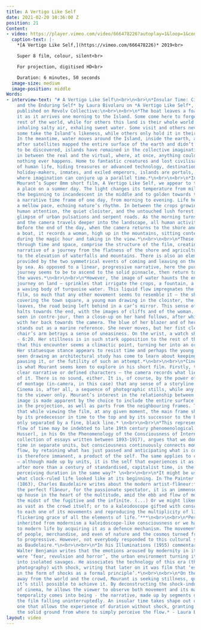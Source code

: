 ```yaml
---
title: A Vertigo Like Self
date: 2021-02-20 10:36:00 Z
position: 21
Content:
- video: https://player.vimeo.com/video/666478226?autoplay=1&loop=1&controls=false
  caption-text: |-
    *[A Vertigo Like Self,](https://vimeo.com/666478226)* 2019<br>

    Super 8 film, colour, silent<br>

    For projection, digitised HD<br>

    Duration: 6 minutes, 50 seconds
  image-size: medium
  image-position: middle
Words:
- interview-text: "# A Vertigo Like Self\n<br>\n<br>\n*Insular Time: Cinematic Duration
    and the Enduring Self* by Laura Bivolaru on *A Vertigo Like Self*, 2021, originally
    published on Revolv Collective:\n<br>\n<br>\n*The boat leaves a foamy trail behind
    it as it arrives one morning to the Island. Some come here to forget about the
    rest of the world, while for others this land is their whole world – fertile soil
    inhaling salty air, exhaling sweet water. Some visit and others never float away,
    some take the Island’s likeness, while others only hold it in their memories.
    In the meantime, water moves around the Island, inside the earth, across the sky.*\n<br>\n<br>\n*Even
    after satellites mapped the entire surface of the earth and didn’t leave any land
    to be discovered, islands have remained in the collective imagination somewhere
    in between the real and the virtual, where, at once, anything could happen and
    nothing ever happens. Home to fantastic creatures and lost civilisations or devoid
    of human life, hiding treasures or advanced technology, destination for love-seekers,
    holiday-makers, inmates, and exiled emperors, islands are portals, places of possibility
    where imagination can conjure up a parallel time.*\n<br>\n<br>\n*In Alexander
    Mourant’s Super 8mm short film, A Vertigo Like Self, we appear to travel to such
    a place on a summer day. The light changes its temperature from milky bright in
    the beginning to incandescent in the middle and to golden towards the end, creating
    a narrative time frame of one day, from morning to evening. Life here flows at
    a mellow pace, echoing nature’s rhythm. In between the crops growing without much
    human attention, the quiet cloister, and the untouched lush forest, there is a
    glimpse of urban pulsations and serpent roads. As the morning turns into afternoon
    and the camera travels deeper into the landscape, all human activity is left behind.
    Before the end of the day, when the camera returns to the shore and departs on
    a boat, it records a woman, high up in the mountains, sitting contemplatively
    during the magic hour and taking in the view.*\n<br>\n<br>\n*These two movements,
    through time and space, comprise the structure of the film, creating a coherent
    narrative of a journey from the flatness of the shore and agricultural plains
    to the elevation of waterfalls and mountains. There is also an element of circularity
    provided by the two symmetrical events of coming and leaving on the same route,
    by sea. As opposed to a linear, progressive narrative, here the purpose of the
    journey seems to be to ascend to the solid pinnacle, then return to the flux of
    the waves.*\n<br>\n<br>\n*However, the image of water haunts the entirety of the
    journey on land – sprinkles that irrigate the crops, a fountain, a waterfall,
    a waving body of turquoise water. This liquid flow impregnates the rhythm of the
    film, so much that any other movement seems to resemble it – the shimmer of ribbons
    covering the town square, a young man drawing in the cloister, the trembling of
    leaves, the road being left behind in a car’s mirror. This sense of instability
    halts towards the end, with the images of cliffs and of the woman. She is first
    seen in contre-jour, then a close-up on her hand follows, after which she is shown
    with her back towards the camera. The blue of her blazer and of her nail polish
    stands out as a marine reference. She never moves, but her fist clenching the
    chair’s arm betrays a sense of uneasiness. On the wrist, a watch shows the time
    - 6:20. Her stillness is in such stark opposition to the rest of the subjects,
    that this encounter seems a climactic point, turning her into an oracular figure.
    Her statuesque stance appears to resist time and perhaps the young man previously
    seen drawing an architectural study has come to learn about keeping time, about
    pausing it, or the futility of such an attempt.*\n<br>\n<br>\n*Cinematic time
    is what Mourant seems keen to explore in his short film. Firstly, there is no
    clear narrative or defined characters – the camera records what lies in front
    of it. There is no sound, either. It is, of course, by the power of the cut and
    of montage (in-camera, in this case) that any sense of a storyline becomes possible.
    Cinema is, after all, a sequence of photographic stills, while any story belongs
    to the viewer only. Mourant’s interest in the relationship between still and moving
    image is made apparent by the choice to include the entire surface of the film
    in the projection, as well as parts from the neighbouring frames. This entails
    that while viewing the film, at any given moment, the main frame shown is bordered
    by its predecessor in time to the top and by its successor to the bottom, being
    only separated by a fine, black line.* \n<br>\n<br>\n*This representation of the
    flow of time may be indebted to late 19th century phenomenological analysis. Edmund
    Husserl, in his On the Phenomenology of the Consciousness of Internal Time (a
    collection of essays written between 1893-1917), argues that we don’t experience
    time in separate units, but consciousness continuously connects moments into a
    flow, by retaining what has just passed and anticipating what is coming. Temporality
    is therefore immanent, a product of the self. The same applies to cinematic representation
    – although made up by units, it is the self that experiences it as temporal. However,
    after more than a century of standardised, capitalist time, is the self still
    perceiving duration in the same way?* \n<br>\n<br>\n*It might be useful to see
    what clock-ruled life looked like at its beginning. In The Painter of Modern Life
    (1863), Charles Baudelaire writes about the modern artist-flâneur:*\n<br>\n<br>\n***‘For
    the perfect flâneur, for the passionate spectator, it is an immense joy to set
    up house in the heart of the multitude, amid the ebb and flow of movement, in
    the midst of the fugitive and the infinite. (...) Or we might liken him to a mirror
    as vast as the crowd itself; or to a kaleidoscope gifted with consciousness, responding
    to each one of its movements and reproducing the multiplicity of life and the
    flickering grace of all the elements of life.’***\n<br>\n<br>\n*Perhaps we have
    inherited from modernism a kaleidoscope-like consciousness or we have adapted
    to modern life by acquiring it as a defence mechanism. The movement of the city,
    of people, merchandise, and even of nature and the cosmos turned from cyclical
    to progressive. However, not everybody responded to this cultural shift as enthusiastically
    as Baudelaire.*\n<br>\n<br>\n*In his Illuminations (1955) commentary on the poet,
    Walter Benjamin writes that the emotions aroused by modernity in its observers
    were ‘fear, revulsion and horror’, the urban environment turning its inhabitants
    into isolated savages. He associates the technology of this era (the telephone,
    photography) with shock, writing that later on it was film that ‘established perception
    in the form of shocks as a formal principle’.*\n<br>\n<br>\n*On the Island, moving
    away from the world and the crowd, Mourant is seeking stillness, questioning whether
    it’s still possible to achieve it. By deconstructing the shock-inducing mechanism
    of cinema, he allows the viewer to observe both movement and its making. A double
    temporality comes into being - the narrative, made up by segments of time, and
    the film falling uninterruptedly. An insular time takes shape out of this ambivalence,
    one that allows the experience of duration without shock, granting consciousness
    the solid ground from where to simply perceive the flow.* - Laura Bivolaru"
layout: video
---
```



